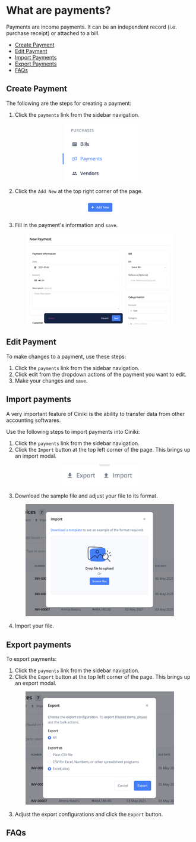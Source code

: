 # What are payments?

Payments are income payments. It can be an independent record (i.e. purchase receipt) or attached to a bill.

- [Create Payment](#create-payment)
- [Edit Payment](#edit-payment)
- [Import Payments](#import-payments)
- [Export Payments](#export-payments)
- [FAQs](#faqs)

## Create Payment <a id="#create-payment"></a>

The following are the steps for creating a payment:

1. Click the `payments` link from the sidebar navigation.

<div align='center'>
<img width='200' src='media/payment_link.png'>
</div>

2. Click the `Add New` at the top right corner of the page.

<div align='center'>
<img width='100' src='../../../media/add_new.png'>
</div>

3. Fill in the payment's information and `save`.

<div align='center'>
<img width='400' src='media/payment_details.png'>
</div>

## Edit Payment <a id="#edit-payment"></a>

To make changes to a payment, use these steps:

1. Click the `payments` link from the sidebar navigation.
2. Click edit from the dropdown actions of the payment you want to edit.
3. Make your changes and `save`.

## Import payments <a id="#import-payment"></a>

A very important feature of Ciniki is the ability to transfer data from other accounting softwares.

Use the following steps to import payments into Ciniki:

1. Click the `payments` link from the sidebar navigation.
2. Click the `Import` button at the top left corner of the page. This brings up an import modal.

<div align='center'>
<img width='200' src='../../../media/import_export.png'>
</div>

3. Download the sample file and adjust your file to its format.

<div align='center'>
<img width='400' src='../../../media/import_modal.png'>
</div>

4. Import your file.

## Export payments <a id="#export-payment"></a>

To export payments:

1. Click the `payments` link from the sidebar navigation.
2. Click the `Export` button at the top left corner of the page. This brings up an export modal.

<div align='center'>
<img width='400' src='../../../media/export_modal.png'>
</div>

3. Adjust the export configurations and click the `Export` button.

## FAQs <a id="#faqs"></a>
